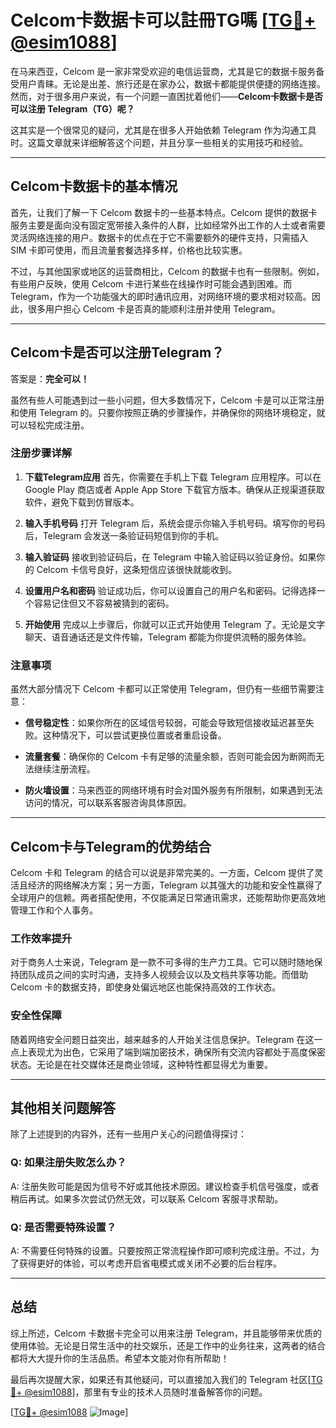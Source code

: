 # Celcom卡数据卡可以註冊TG嗎 [[TG💪+ @esim1088](https://t.me/s/esim1088)]

在马来西亚，Celcom 是一家非常受欢迎的电信运营商，尤其是它的数据卡服务备受用户青睐。无论是出差、旅行还是在家办公，数据卡都能提供便捷的网络连接。然而，对于很多用户来说，有一个问题一直困扰着他们——**Celcom卡数据卡是否可以注册 Telegram（TG）呢？**

这其实是一个很常见的疑问，尤其是在很多人开始依赖 Telegram 作为沟通工具时。这篇文章就来详细解答这个问题，并且分享一些相关的实用技巧和经验。

---

## Celcom卡数据卡的基本情况

首先，让我们了解一下 Celcom 数据卡的一些基本特点。Celcom 提供的数据卡服务主要是面向没有固定宽带接入条件的人群，比如经常外出工作的人士或者需要灵活网络连接的用户。数据卡的优点在于它不需要额外的硬件支持，只需插入 SIM 卡即可使用，而且流量套餐选择多样，价格也比较实惠。

不过，与其他国家或地区的运营商相比，Celcom 的数据卡也有一些限制。例如，有些用户反映，使用 Celcom 卡进行某些在线操作时可能会遇到困难。而 Telegram，作为一个功能强大的即时通讯应用，对网络环境的要求相对较高。因此，很多用户担心 Celcom 卡是否真的能顺利注册并使用 Telegram。

---

## Celcom卡是否可以注册Telegram？

答案是：**完全可以！**

虽然有些人可能遇到过一些小问题，但大多数情况下，Celcom 卡是可以正常注册和使用 Telegram 的。只要你按照正确的步骤操作，并确保你的网络环境稳定，就可以轻松完成注册。

### 注册步骤详解

1. **下载Telegram应用**
   首先，你需要在手机上下载 Telegram 应用程序。可以在 Google Play 商店或者 Apple App Store 下载官方版本。确保从正规渠道获取软件，避免下载到仿冒版本。

2. **输入手机号码**
   打开 Telegram 后，系统会提示你输入手机号码。填写你的号码后，Telegram 会发送一条验证码短信到你的手机。

3. **输入验证码**
   接收到验证码后，在 Telegram 中输入验证码以验证身份。如果你的 Celcom 卡信号良好，这条短信应该很快就能收到。

4. **设置用户名和密码**
   验证成功后，你可以设置自己的用户名和密码。记得选择一个容易记住但又不容易被猜到的密码。

5. **开始使用**
   完成以上步骤后，你就可以正式开始使用 Telegram 了。无论是文字聊天、语音通话还是文件传输，Telegram 都能为你提供流畅的服务体验。

### 注意事项

虽然大部分情况下 Celcom 卡都可以正常使用 Telegram，但仍有一些细节需要注意：

- **信号稳定性**：如果你所在的区域信号较弱，可能会导致短信接收延迟甚至失败。这种情况下，可以尝试更换位置或者重启设备。
  
- **流量套餐**：确保你的 Celcom 卡有足够的流量余额，否则可能会因为断网而无法继续注册流程。

- **防火墙设置**：马来西亚的网络环境有时会对国外服务有所限制，如果遇到无法访问的情况，可以联系客服咨询具体原因。

---

## Celcom卡与Telegram的优势结合

Celcom 卡和 Telegram 的结合可以说是非常完美的。一方面，Celcom 提供了灵活且经济的网络解决方案；另一方面，Telegram 以其强大的功能和安全性赢得了全球用户的信赖。两者搭配使用，不仅能满足日常通讯需求，还能帮助你更高效地管理工作和个人事务。

### 工作效率提升

对于商务人士来说，Telegram 是一款不可多得的生产力工具。它可以随时随地保持团队成员之间的实时沟通，支持多人视频会议以及文档共享等功能。而借助 Celcom 卡的数据支持，即使身处偏远地区也能保持高效的工作状态。

### 安全性保障

随着网络安全问题日益突出，越来越多的人开始关注信息保护。Telegram 在这一点上表现尤为出色，它采用了端到端加密技术，确保所有交流内容都处于高度保密状态。无论是在社交媒体还是商业领域，这种特性都显得尤为重要。

---

## 其他相关问题解答

除了上述提到的内容外，还有一些用户关心的问题值得探讨：

### Q: 如果注册失败怎么办？
A: 注册失败可能是因为信号不好或其他技术原因。建议检查手机信号强度，或者稍后再试。如果多次尝试仍然无效，可以联系 Celcom 客服寻求帮助。

### Q: 是否需要特殊设置？
A: 不需要任何特殊的设置。只要按照正常流程操作即可顺利完成注册。不过，为了获得更好的体验，可以考虑开启省电模式或关闭不必要的后台程序。

---

## 总结

综上所述，Celcom 卡数据卡完全可以用来注册 Telegram，并且能够带来优质的使用体验。无论是日常生活中的社交娱乐，还是工作中的业务往来，这两者的结合都将大大提升你的生活品质。希望本文能对你有所帮助！

最后再次提醒大家，如果还有其他疑问，可以直接加入我们的 Telegram 社区[[TG💪+ @esim1088](https://t.me/s/esim1088)]，那里有专业的技术人员随时准备解答你的问题。

[[TG💪+ @esim1088](https://t.me/s/esim1088) ![Image](https://i.postimg.cc/4NQfJmqS/Snipaste-2025-05-13-00-14-12.png)]